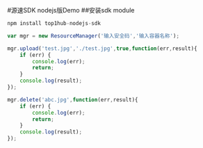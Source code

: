 #源速SDK  nodejs版Demo
##安装sdk module
```javascript
npm install top1hub-nodejs-sdk
```
```javascript
var mgr = new ResourceManager('输入安全码','输入容器名称');

mgr.upload('test.jpg','./test.jpg',true,function(err,result){
    if (err) {
        console.log(err);
        return;
    }
    console.log(result);
});

mgr.delete('abc.jpg',function(err,result){
    if (err) {
        console.log(err);
        return;
    }
    console.log(result);
});

```
